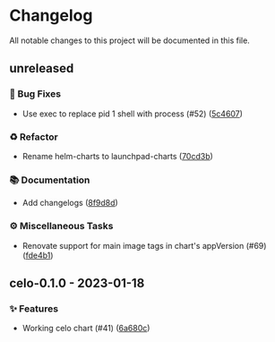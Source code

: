 # Changelog

All notable changes to this project will be documented in this file.

## unreleased

### <!-- 1 -->🐛 Bug Fixes

- Use exec to replace pid 1 shell with process (#52) ([5c4607](https://github.com/graphops/launchpad-charts/commit/5c460770ee45f6e65e7f406185c36fae01308b6f))

### <!-- 2 -->♻️ Refactor

- Rename helm-charts to launchpad-charts ([70cd3b](https://github.com/graphops/launchpad-charts/commit/70cd3b7aed214e314ec0534bf845d687efab41d8))

### <!-- 3 -->📚 Documentation

- Add changelogs ([8f9d8d](https://github.com/graphops/launchpad-charts/commit/8f9d8d3fd2d83bea0f401cb853e522c3d5cf1792))

### <!-- 7 -->⚙️ Miscellaneous Tasks

- Renovate support for main image tags in chart's appVersion (#69) ([fde4b1](https://github.com/graphops/launchpad-charts/commit/fde4b18394a3ac891a3dd0f5e4fd621fc9ae6052))

## celo-0.1.0 - 2023-01-18

### <!-- 0 -->✨ Features

- Working celo chart (#41) ([6a680c](https://github.com/graphops/launchpad-charts/commit/6a680c802fc41eab0097d56d1c30b429bd05a2e3))

